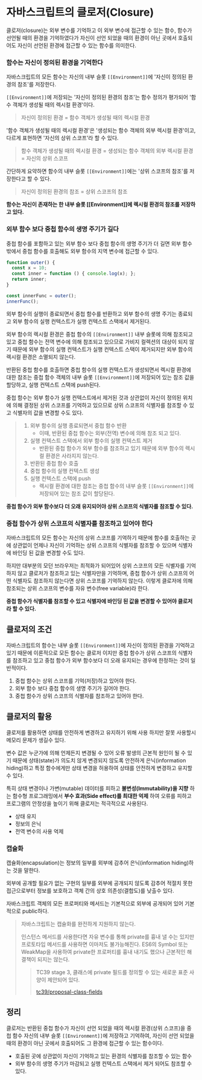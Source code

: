 

# 자바스크립트의 클로저(Closure)

클로저(closure)는 외부 변수를 기억하고 이 외부 변수에 접근할 수 있는 함수, 함수가 선언될 때의 환경을 기억하였다가 자신이 선언 되었을 때의 환경이 아닌 곳에서 호출되어도 자신이 선언된 환경에 접근할 수 있는 함수를 의미한다.



### 함수는 자신이 정의된 환경을 기억한다

자바스크립트의 모든 함수는 자신의 내부 슬롯 `[[Environment]]`에 '자신이 정의된 환경의 참조'를 저장한다.

`[[Environment]]`에 저장되는 '자신이 정의된 환경의 참조'는 함수 정의가 평가되어 '함수 객체가 생성될 때의 렉시컬 환경'이다.

> 자신이 정의된 환경 = 함수 객체가 생성될 때의 렉시컬 환경

'함수 객체가 생성될 때의 렉시컬 환경'은 '생성되는 함수 객체의 외부 렉시컬 환경'이고, 다르게 표현하면 '자신의 상위 스코프'라 할 수 있다.

> 함수 객체가 생성될 때의 렉시컬 환경 = 생성되는 함수 객체의 외부 렉시컬 환경 = 자신의 상위 스코프

간단하게 요약하면 함수의 내부 슬롯 `[[Environment]]`에는 '상위 스코프의 참조'를 저장한다고 할 수 있다.

> 자신이 정의된 환경의 참조 = 상위 스코프의 참조



**함수는 자신이 존재하는 한 내부 슬롯 [[Environment]]에 렉시컬 환경의 참조를 저장하고 있다.**



### 외부 함수 보다 중첩 함수의 생명 주기가 길다

중첩 함수를 포함하고 있는 외부 함수 보다 중첩 함수의 생명 주기가 더 길면 외부 함수 밖에서 중첩 함수를 호출해도 외부 함수의 지역 변수에 접근할 수 있다.



```javascript
function outer() {
  const x = 10;
  const inner = function () { console.log(x); };
  return inner;
}

const innerFunc = outer();
innerFunc();
```

외부 함수의 실행이 종료되면서 중첩 함수를 반환하고 외부 함수의 생명 주기는 종료되고 외부 함수의 실행 컨텍스트가 실행 컨텍스트 스택에서 제거된다. 

외부 함수의 렉시컬 환경은 중첩 함수의 `[[Environment]]` 내부 슬롯에 의해 참조되고 있고 중첩 함수는 전역 변수에 의해 참조되고 있으므로 가비지 컬렉션의 대상이 되지 않기 때문에 외부 함수의 실행 컨텍스트가 실행 컨텍스트 스택이 제거되지만 외부 함수의 렉시컬 환경은 소멸되지 않는다.

반환된 중첩 함수를 호출하면 중첩 함수의 실행 컨텍스트가 생성되면서 렉시컬 환경에 대한 참조는 중첩 함수 객체의 내부 슬롯 `[[Environment]]`에 저장되어 있는 참조 값을 할당하고, 실행 컨텍스트 스택에 push된다.

중첩 함수는 외부 함수가 실행 컨텍스트에서 제거된 것과 상관없이 자신이 정의된 위치에 의해 결정된 상위 스코프를 기억하고 있으므로 상위 스코프의 식별자를 참조할 수 있고 식별자의 값을 변경할 수도 있다.

> 1. 외부 함수의 실행 종료되면서 중첩 함수 반환
>    - 이때, 반환된 중첩 함수는 외부(전역) 변수에 의해 참조 되고 있다.
> 2. 실행 컨텍스트 스택에서 외부 함수의 실행 컨텍스트 제거
>    - 반환된 중첩 함수가 외부 함수를 참조하고 있기 때문에 외부 함수의 렉시컬 환경은 사라지지 않는다.
> 3. 반환된 중첩 함수 호출
> 4. 중첩 함수의 실행 컨텍스트 생성
> 5. 실행 컨텍스트 스택에 push
>    - 렉시컬 환경에 대한 참조는 중첩 함수의 내부 슬롯 `[[Environment]]`에 저장되어 있는 참조 값이 할당된다.



**중첩 함수가 외부 함수보다 더 오래 유지되어야 상위 스코프의 식별자를 참조할 수 있다.**



### 중첩 함수가 상위 스코프의 식별자를 참조하고 있어야 한다

자바스크립트의 모든 함수는 자신의 상위 스코프를 기억하기 때문에 함수를 호출하는 곳에 상관없이 언제나 자신이 기억하는 상위 스코프의 식별자를 참조할 수 있으며 식별자에 바인딩 된 값을 변경할 수도 있다.

하지만 대부분의 모던 브라우저는 최적화가 되어있어 상위 스코프의 모든 식별자를 기억하지 않고 클로저가 참조하고 있는 식별자만을 기억하며, 중첩 함수가 상위 스코프의 어떤 식별자도 참조하지 않는다면 상위 스코프를 기억하지 않는다. 이렇게 클로저에 의해 참조되는 상위 스코프의 변수를 자유 변수(free variable)라 한다.



**중첩 함수가 식별자를 참조할 수 있고 식별자에 바인딩 된 값을 변경할 수 있어야 클로저라 할 수 있다.**



## 클로저의 조건

자바스크립트의 함수는 내부 슬롯 `[[Environment]]`에 자신이 정의된 환경을 기억하고 있기 때문에 이론적으로 모든 함수는 클로저 이지만 중첩 함수가 상위 스코프의 식별자를 참조하고 있고 중첩 함수가 외부 함수보다 더 오래 유지되는 경우에 한정하는 것이 일반적이다.

1. 중첩 함수는 상위 스코프를 기억(저장)하고 있어야 한다.
2. 외부 함수 보다 중첩 함수의 생명 주기가 길어야 한다.
3. 중첩 함수가 상위 스코프의 식별자를 참조하고 있어야 한다.



## 클로저의 활용

클로저를 활용하면 상태를 안전하게 변경하고 유지하기 위해 사용 하지만 잘못 사용할시 메모리 문제가 생길수 있다.

변수 값은 누군가에 의해 언제든지 변경될 수 있어 오류 발생의 근본적 원인이 될 수 있기 때문에 상태(state)가 의도치 않게 변경되지 않도록 안전하게 은닉(information hiding)하고 특정 함수에게만 상태 변경을 허용하여 상태를 안전하게 변경하고 유지할 수 있다.

특히 상태 변경이나 가변(mutable) 데이터를 피하고 **불변성(Immutability)을 지향** 하는 함수형 프로그래밍에서 **부수 효과(Side effect)를 최대한 억제** 하여 오류를 피하고 프로그램의 안정성을 높이기 위해 클로저는 적극적으로 사용된다.

- 상태 유지
- 정보의 은닉
- 전역 변수의 사용 억제



### 캡슐화

캡슐화(encapsulation)는 정보의 일부를 외부에 감추어 은닉(information hiding)하는 것을 말한다.

외부에 공개할 필요가 없는 구현의 일부를 외부에 공개되지 않도록 감추어 적절치 못한 접근으로부터 정보를 보호하고 객체 간의 상호 의존성(결합도)를 낮출수 있다.

자바스크립트 객체의 모든 프로퍼티와 메서드는 기본적으로 외부에 공개되어 있어 기본적으로 public하다. 

> 자바스크립트는 캡슐화를 완전하게 지원하지 않는다.
>
> 인스턴스 메서드를 사용한다면 자유 변수를 통해 private를 흉내 낼 수는 있지만 프로토타입 메서드를 사용하면 이마저도 불가능해진다. ES6의 Symbol 또는 WeakMap을 사용하여 private한 프로퍼티를 흉내 내기도 했으나 근본적인 해결책이 되지는 않는다.
>
> > TC39 stage 3, 클래스에 private 필드를 정의할 수 있는 새로운 표준 사양이 제안되어 있다.
> >
> > [tc39/proposal-class-fields](https://github.com/tc39/proposal-class-fields#private-fields)



## 정리

클로저는 반환된 중첩 함수가 자신이 선언 되었을 때의 렉시컬 환경(상위 스코프)을 중첩 함수 자신의 내부 슬롯 `[[Environment]]`에 저장하고 기억하여, 자신이 선언 되었을 때의 환경이 아닌 곳에서 호출되어도 그 환경에 접근할 수 있는 함수이다.

- 호출된 곳에 상관없이 자신이 기억하고 있는 환경의 식별자를 참조할 수 있는 함수
- 외부 함수의 생명 주기가 마감되고 실행 컨텍스트 스택에서 제거 되어도 참조할 수 있다.